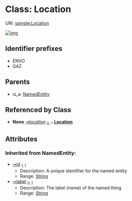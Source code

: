 
# Class: Location




URI: [sample:Location](http://w3id.org/ontogpt/environmental-sample/Location)


[![img](https://yuml.me/diagram/nofunky;dir:TB/class/[NamedEntity],[Study]-%20location%200..*>[Location&#124;id(i):string;label(i):string%20%3F],[NamedEntity]^-[Location],[Study])](https://yuml.me/diagram/nofunky;dir:TB/class/[NamedEntity],[Study]-%20location%200..*>[Location&#124;id(i):string;label(i):string%20%3F],[NamedEntity]^-[Location],[Study])

## Identifier prefixes

 * ENVO
 * GAZ

## Parents

 *  is_a: [NamedEntity](NamedEntity.md)

## Referenced by Class

 *  **None** *[➞location](study__location.md)*  <sub>0..\*</sub>  **[Location](Location.md)**

## Attributes


### Inherited from NamedEntity:

 * [➞id](namedEntity__id.md)  <sub>1..1</sub>
     * Description: A unique identifier for the named entity
     * Range: [String](types/String.md)
 * [➞label](namedEntity__label.md)  <sub>0..1</sub>
     * Description: The label (name) of the named thing
     * Range: [String](types/String.md)
